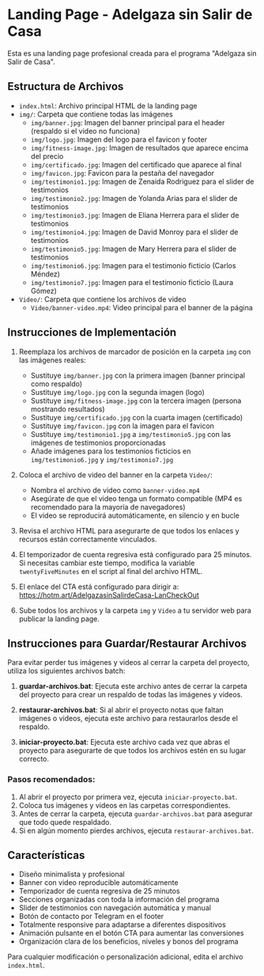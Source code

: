 # Landing Page - Adelgaza sin Salir de Casa

Esta es una landing page profesional creada para el programa "Adelgaza sin Salir de Casa".

## Estructura de Archivos

- `index.html`: Archivo principal HTML de la landing page
- `img/`: Carpeta que contiene todas las imágenes
  - `img/banner.jpg`: Imagen del banner principal para el header (respaldo si el video no funciona)
  - `img/logo.jpg`: Imagen del logo para el favicon y footer
  - `img/fitness-image.jpg`: Imagen de resultados que aparece encima del precio
  - `img/certificado.jpg`: Imagen del certificado que aparece al final
  - `img/favicon.jpg`: Favicon para la pestaña del navegador
  - `img/testimonio1.jpg`: Imagen de Zenaida Rodriguez para el slider de testimonios
  - `img/testimonio2.jpg`: Imagen de Yolanda Arias para el slider de testimonios
  - `img/testimonio3.jpg`: Imagen de Eliana Herrera para el slider de testimonios
  - `img/testimonio4.jpg`: Imagen de David Monroy para el slider de testimonios
  - `img/testimonio5.jpg`: Imagen de Mary Herrera para el slider de testimonios
  - `img/testimonio6.jpg`: Imagen para el testimonio ficticio (Carlos Méndez)
  - `img/testimonio7.jpg`: Imagen para el testimonio ficticio (Laura Gómez)
- `Video/`: Carpeta que contiene los archivos de video
  - `Video/banner-video.mp4`: Video principal para el banner de la página

## Instrucciones de Implementación

1. Reemplaza los archivos de marcador de posición en la carpeta `img` con las imágenes reales:
   - Sustituye `img/banner.jpg` con la primera imagen (banner principal como respaldo)
   - Sustituye `img/logo.jpg` con la segunda imagen (logo)
   - Sustituye `img/fitness-image.jpg` con la tercera imagen (persona mostrando resultados)
   - Sustituye `img/certificado.jpg` con la cuarta imagen (certificado)
   - Sustituye `img/favicon.jpg` con la imagen para el favicon
   - Sustituye `img/testimonio1.jpg` a `img/testimonio5.jpg` con las imágenes de testimonios proporcionadas
   - Añade imágenes para los testimonios ficticios en `img/testimonio6.jpg` y `img/testimonio7.jpg`

2. Coloca el archivo de video del banner en la carpeta `Video/`:
   - Nombra el archivo de video como `banner-video.mp4` 
   - Asegúrate de que el video tenga un formato compatible (MP4 es recomendado para la mayoría de navegadores)
   - El video se reproducirá automáticamente, en silencio y en bucle

3. Revisa el archivo HTML para asegurarte de que todos los enlaces y recursos están correctamente vinculados.

4. El temporizador de cuenta regresiva está configurado para 25 minutos. Si necesitas cambiar este tiempo, modifica la variable `twentyFiveMinutes` en el script al final del archivo HTML.

5. El enlace del CTA está configurado para dirigir a: https://hotm.art/AdelgazasinSalirdeCasa-LanCheckOut

6. Sube todos los archivos y la carpeta `img` y `Video` a tu servidor web para publicar la landing page.

## Instrucciones para Guardar/Restaurar Archivos

Para evitar perder tus imágenes y videos al cerrar la carpeta del proyecto, utiliza los siguientes archivos batch:

1. **guardar-archivos.bat**: Ejecuta este archivo antes de cerrar la carpeta del proyecto para crear un respaldo de todas las imágenes y videos.

2. **restaurar-archivos.bat**: Si al abrir el proyecto notas que faltan imágenes o videos, ejecuta este archivo para restaurarlos desde el respaldo.

3. **iniciar-proyecto.bat**: Ejecuta este archivo cada vez que abras el proyecto para asegurarte de que todos los archivos estén en su lugar correcto.

### Pasos recomendados:

1. Al abrir el proyecto por primera vez, ejecuta `iniciar-proyecto.bat`.
2. Coloca tus imágenes y videos en las carpetas correspondientes.
3. Antes de cerrar la carpeta, ejecuta `guardar-archivos.bat` para asegurar que todo quede respaldado.
4. Si en algún momento pierdes archivos, ejecuta `restaurar-archivos.bat`.

## Características

- Diseño minimalista y profesional
- Banner con video reproducible automáticamente
- Temporizador de cuenta regresiva de 25 minutos
- Secciones organizadas con toda la información del programa
- Slider de testimonios con navegación automática y manual
- Botón de contacto por Telegram en el footer
- Totalmente responsive para adaptarse a diferentes dispositivos
- Animación pulsante en el botón CTA para aumentar las conversiones
- Organización clara de los beneficios, niveles y bonos del programa

Para cualquier modificación o personalización adicional, edita el archivo `index.html`. 